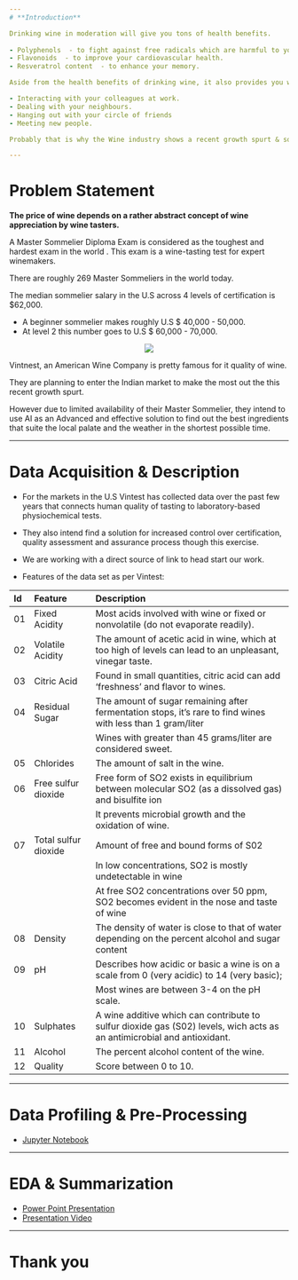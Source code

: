 ```yaml
---
# **Introduction**

Drinking wine in moderation will give you tons of health benefits.
 
- Polyphenols  - to fight against free radicals which are harmful to your body. 
- Flavonoids  - to improve your cardiovascular health. 
- Resveratrol content  - to enhance your memory. 

Aside from the health benefits of drinking wine, it also provides you with various social benefits. 

- Interacting with your colleagues at work. 
- Dealing with your neighbours. 
- Hanging out with your circle of friends
- Meeting new people. 

Probably that is why the Wine industry shows a recent growth spurt & social drinking is on the rise.

---
```


# **Problem Statement**

**The price of wine depends on a rather abstract concept of wine appreciation by wine tasters.**

A Master Sommelier Diploma Exam is considered as the toughest and hardest exam in the world . This exam is a wine-tasting test for expert winemakers. 

There are roughly 269 Master Sommeliers in the world today.

The median sommelier salary in the U.S across 4 levels of certification is $62,000. 

- A beginner sommelier makes roughly U.S $ 40,000 - 50,000. 
- At level 2 this number goes to U.S $ 60,000 - 70,000.
  
<p align="center"><img src="https://raw.githubusercontent.com/insaid2018/Term-2/master/wine%20gif%20term%201%20%26%20Term%202.gif"></p>

Vintnest, an American Wine Company is pretty famous for it quality of wine. 

They are planning to enter the Indian market to make the most out the this recent growth spurt.

However due to limited availability of their Master Sommelier, they intend to use AI as an Advanced and effective solution to find out the best ingredients that suite the local palate and the weather in the shortest possible time.

---
# **Data Acquisition & Description**

- For the markets in the U.S Vintest has collected data over the past few years that connects human quality of tasting to laboratory-based physiochemical tests.

- They also intend find a solution for increased control over certification, quality assessment and assurance process though this exercise.

- We are working with a direct source of link to head start our work.

- Features of the data set as per Vintest:

|Id|Feature|Description|
|:--|:--|:--|
|01|Fixed Acidity| Most acids involved with wine or fixed or nonvolatile (do not evaporate readily).| 
|02|Volatile Acidity|The amount of acetic acid in wine, which at too high of levels can lead to an unpleasant, vinegar taste.| 
|03|Citric Acid|Found in small quantities, citric acid can add ‘freshness’ and flavor to wines.| 
|04|Residual Sugar | The amount of sugar remaining after fermentation stops, it’s rare to find wines with less than 1 gram/liter |
|||Wines with greater than 45 grams/liter are considered sweet.|
|05| Chlorides| The amount of salt in the wine.|
|06| Free sulfur dioxide  | Free form of SO2 exists in equilibrium between molecular SO2 (as a dissolved gas) and bisulfite ion|
|||It prevents microbial growth and the oxidation of wine.|
|07|  Total sulfur dioxide | Amount of free and bound forms of S02| 
|||In low concentrations, SO2 is mostly undetectable in wine|
|||At free SO2 concentrations over 50 ppm, SO2 becomes evident in the nose and taste of wine|
|08| Density| The density of water is close to that of water depending on the percent alcohol and sugar content|
|09| pH | Describes how acidic or basic a wine is on a scale from 0 (very acidic) to 14 (very basic);|
||| Most wines are between 3-4 on the pH scale.|
|10| Sulphates| A wine additive which can contribute to sulfur dioxide gas (S02) levels, wich acts as an antimicrobial and antioxidant.|
|11| Alcohol| The percent alcohol content of the wine.|
|12| Quality| Score between 0 to 10.|

---
# **Data Profiling & Pre-Processing**

- [Jupyter Notebook](https://github.com/Mihir-Ai-lab/Insaid/blob/main/EDA%20Projects/Vintest%20Wines/Vintest%20Wines%20EDA.ipynb "Jupyter Notebook")

---
# **EDA & Summarization**

- [Power Point Presentation](https://docs.google.com/presentation/d/1CsFG0YeROn1KKJ1SNeQewDlud5mIkT2N/edit?usp=drivesdk&ouid=105176624273780999067&rtpof=true&sd=true "Power Point Presentation")
- [Presentation Video](https://youtu.be/pVU2uBqi4Kw "Presentation Video")

---
# **Thank you**
